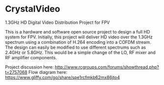 # CrystalVideo
1.3GHz HD Digital Video Distribution Project for FPV

This is a hardware and software open source project to design a full HD system for FPV. Initially, this project will deliver
HD video over the 1.3GHz spectrum using a combination of H.264 encoding into a COFDM stream. The design can easily be modified
to use different spectrums such as 2.4GHz or 5.8GHz. This would be a simple change of the LO, RF mixer and RF amplifier
components.

Project discussion here: http://www.rcgroups.com/forums/showthread.php?t=2757068
Flow diagram here: https://www.gliffy.com/go/share/spe1rcfmkb62mx86jto4
